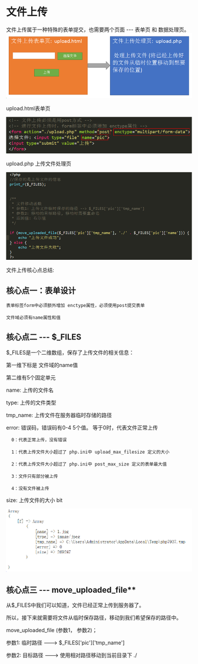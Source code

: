 # 文件上传

 文件上传属于一种特殊的表单提交，也需要两个页面 ---  表单页  和   数据处理页。
![](../media/1525424869723.png)

upload.html表单页

![](../media/1533787848965.png)

upload.php 上传文件处理页

![](../media/1533788030706.png)

文件上传核心点总结:


## 核心点一：表单设计


	表单标签form中必须额外增加 enctype属性，必须使用post提交表单

	文件域必须有name属性和值



## 核心点二  ---  $_FILES


$_FILES是一个二维数组，保存了上传文件的相关信息：

 第一维下标是 文件域的name值

 第二维有5个固定单元

   name: 上传的文件名

   type: 上传的文件类型

   tmp_name: 上传文件在服务器临时存储的路径

   error:  错误码，错误码有0-4  5个值。 等于0时，代表文件正常上传

      0：代表正常上传，没有错误

      1：代表上传文件大小超过了 php.ini中 upload_max_filesize 定义的大小

      2：代表上传文件大小超过了 php.ini中 post_max_size 定义的表单最大值

      3：文件只有部分被上传 

      4：没有文件被上传 

   size: 上传文件的大小  bit

![](../media/1533545384816.png)


## 核心点三  ---  move_uploaded_file**


从$_FILES中我们可以知道，文件已经正常上传到服务器了。

所以，接下来就需要将文件从临时保存路径，移动到我们希望保存的路径中。

move_uploaded_file (参数1， 参数2)；

 参数1: 临时路径  --->  $_FILES['pic']['tmp_name']

 参数2: 目标路径  --->  使用相对路径移动到当前目录下   ./ 

